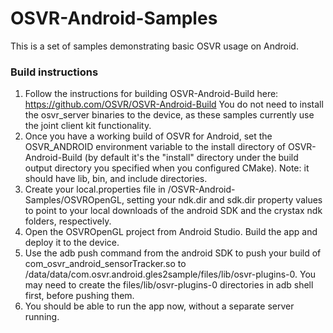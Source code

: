 # OSVR-Android-Samples
This is a set of samples demonstrating basic OSVR usage on Android.

### Build instructions
 1. Follow the instructions for building OSVR-Android-Build here: https://github.com/OSVR/OSVR-Android-Build You do not need to install the osvr_server binaries to the device, as these samples currently use the joint client kit functionality.
 2. Once you have a working build of OSVR for Android, set the OSVR_ANDROID environment variable to the install directory of OSVR-Android-Build (by default it's the "install" directory under the build output directory you specified when you configured CMake). Note: it should have lib, bin, and include directories.
 3. Create your local.properties file in /OSVR-Android-Samples/OSVROpenGL, setting your ndk.dir and sdk.dir property values to point to your local downloads of the android SDK and the crystax ndk folders, respectively.
 4. Open the OSVROpenGL project from Android Studio. Build the app and deploy it to the device.
 5. Use the adb push command from the android SDK to push your build of com_osvr_android_sensorTracker.so to /data/data/com.osvr.android.gles2sample/files/lib/osvr-plugins-0. You may need to create the files/lib/osvr-plugins-0 directories in adb shell first, before pushing them.
 6. You should be able to run the app now, without a separate server running.
